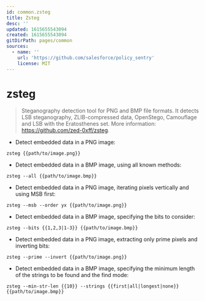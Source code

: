 ```yaml
---
id: common.zsteg
title: Zsteg
desc: ''
updated: 1615655543094
created: 1615655543094
gitDirPath: pages/common
sources:
  - name: ''
    url: 'https://github.com/salesforce/policy_sentry'
    license: MIT
---
```

# zsteg

> Steganography detection tool for PNG and BMP file formats.
> It detects LSB steganography, ZLIB-compressed data, OpenStego, Camouflage and LSB with the Eratosthenes set.
> More information: <https://github.com/zed-0xff/zsteg>.

- Detect embedded data in a PNG image:

`zsteg {{path/to/image.png}}`

- Detect embedded data in a BMP image, using all known methods:

`zsteg --all {{path/to/image.bmp}}`

- Detect embedded data in a PNG image, iterating pixels vertically and using MSB first:

`zsteg --msb --order yx {{path/to/image.png}}`

- Detect embedded data in a BMP image, specifying the bits to consider:

`zsteg --bits {{1,2,3|1-3}} {{path/to/image.bmp}}`

- Detect embedded data in a PNG image, extracting only prime pixels and inverting bits:

`zsteg --prime --invert {{path/to/image.png}}`

- Detect embedded data in a BMP image, specifying the minimum length of the strings to be found and the find mode:

`zsteg --min-str-len {{10}} --strings {{first|all|longest|none}} {{path/to/image.bmp}}`

